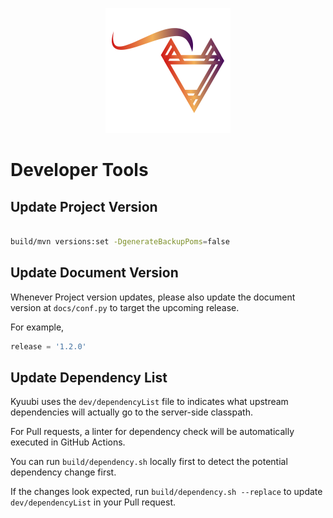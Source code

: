 <div align=center>

![](../imgs/kyuubi_logo_simple.png)

</div>

# Developer Tools

## Update Project Version

```bash

build/mvn versions:set -DgenerateBackupPoms=false
```

## Update Document Version

Whenever Project version updates, please also update the document version at `docs/conf.py` to target the upcoming release.

For example,

```python
release = '1.2.0'
```

## Update Dependency List

Kyuubi uses the `dev/dependencyList` file to indicates what upstream dependencies will actually go to the server-side classpath.

For Pull requests, a linter for dependency check will be automatically executed in GitHub Actions.


You can run `build/dependency.sh` locally first to detect the potential dependency change first.

If the changes look expected, run `build/dependency.sh --replace` to update `dev/dependencyList` in your Pull request.
